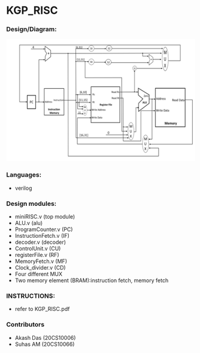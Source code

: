 # KGP_RISC

### Design/Diagram:

<img src="data/diagram.png">

### Languages:
-   verilog

### Design modules:
-   miniRISC.v (top module)
-   ALU.v (alu)
-   ProgramCounter.v (PC)
-   InstructionFetch.v (IF)
-   decoder.v (decoder)
-   ControlUnit.v (CU)
-   registerFile.v (RF)
-   MemoryFetch.v (MF)
-   Clock_divider.v (CD)
-   Four different MUX
-   Two memory element (BRAM):instruction fetch, memory fetch

### INSTRUCTIONS:
-   refer to KGP_RISC.pdf

### Contributors
-   Akash Das (20CS10006)
-   Suhas AM (20CS10066)
